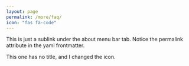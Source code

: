```yaml
---
layout: page
permalink: /more/faq/
icon: "fas fa-code"
---
```


This is just a sublink under the about menu bar tab. Notice the permalink attribute in the yaml frontmatter.

This one has no title, and I changed the icon.
